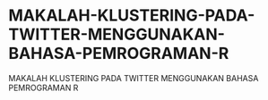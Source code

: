 # MAKALAH-KLUSTERING-PADA-TWITTER-MENGGUNAKAN-BAHASA-PEMROGRAMAN-R
MAKALAH KLUSTERING PADA TWITTER MENGGUNAKAN BAHASA PEMROGRAMAN R
